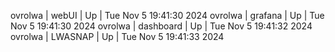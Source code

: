 ovrolwa | webUI | Up | Tue Nov  5 19:41:30 2024
ovrolwa | grafana | Up | Tue Nov  5 19:41:30 2024
ovrolwa | dashboard | Up | Tue Nov  5 19:41:32 2024
ovrolwa | LWASNAP | Up | Tue Nov  5 19:41:33 2024

